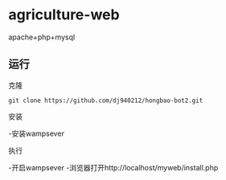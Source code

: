 # agriculture-web
apache+php+mysql

## 运行

克隆

```
git clone https://github.com/dj940212/hongbao-bot2.git
```

安装

-安装wampsever


执行

-开启wampsever
-浏览器打开http://localhost/myweb/install.php
